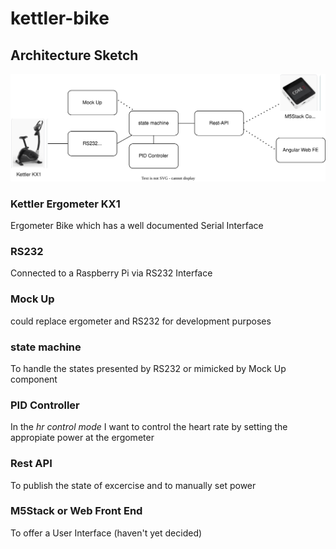 # kettler-bike
## Architecture Sketch
![Alt text](./kettler.drawio.svg) 
### Kettler Ergometer KX1
Ergometer Bike which has a well documented Serial Interface
### RS232 
Connected to a Raspberry Pi via RS232 Interface
### Mock Up 
could replace ergometer and RS232 for development purposes
### state machine
To handle the states presented by RS232 or mimicked by Mock Up component
### PID Controller
In the *hr control mode* I  want to control the heart rate by setting the appropiate power at the ergometer
### Rest API
To publish  the state of excercise and to manually set power
### M5Stack or Web Front End
To offer a User Interface (haven't yet decided)
